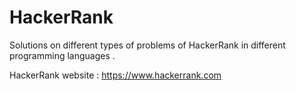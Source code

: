 # HackerRank
Solutions on different types of problems of HackerRank in different programming languages . 

HackerRank website : https://www.hackerrank.com

